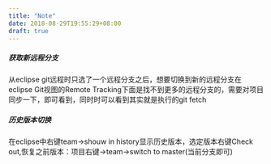 ```yaml
---
title: "Note"
date: 2018-08-29T19:55:29+08:00
draft: true
---
```


##### 获取新远程分支
从eclipse git远程时只选了一个远程分支之后，想要切换到新的远程分支在eclipse Git视图的Remote Tracking下面是找不到更多的远程分支的，需要对项目同步一下，即可看到，同时时可以看到其实就是执行的git fetch

##### 历史版本切换
在eclipse中右键team->shouw in history显示历史版本，选定版本右键Check out,恢复之前版本：项目右键->team->switch to master(当前分支即可)